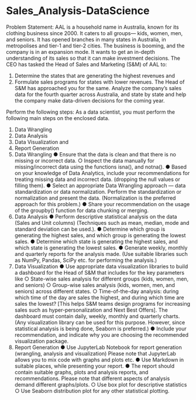 # Sales_Analysis-DataScience

Problem Statement:
AAL is a household name in Australia, known for its clothing business since 2000. It caters to all groups— kids, women, men, and seniors. It has opened branches in many states in Australia, in metropolises and tier-1 and tier-2 cities. 
The business is booming, and the company is in an expansion mode. It wants to get an in-depth understanding of its sales so that it can make investment decisions. The CEO has tasked the Head of Sales and Marketing (S&M) of AAL to:
1)	Determine the states that are generating the highest revenues and
2)	Formulate sales programs for states with lower revenues. The Head of S&M has approached you for the same.
Analyze the company’s sales data for the fourth quarter across Australia, and state by state and help the company make data-driven decisions for the coming year. 

Perform the following steps:
As a data scientist, you must perform the following main steps on the enclosed data.
1.	Data Wrangling
2.	Data Analysis
3.	Data Visualization and
4.	Report Generation
1.	Data Wrangling
●	Ensure that the data is clean and that there is no missing or incorrect data. 
○	Inspect the data manually for missing/incorrect data using the functions isna(), and notna().
●	Based on your knowledge of Data Analytics, include your recommendations for treating missing data and incorrect data. (dropping the null values or filling them).
●	Select an appropriate Data Wrangling approach —  data standardization or data normalization. Perform the standardization or normalization and present the data. (Normalization is the preferred approach for this problem.)
●	Share your recommendation on the usage of the groupby() function for data chunking or merging.
2.	Data Analysis
●	Perform descriptive statistical analysis on the data (Sales and Unit columns) (Techniques such as mean, median, mode and standard deviation can be used.). 
●	Determine which group is generating the highest sales, and which group is generating the lowest sales.
●	Determine which state is generating the highest sales, and which state is generating the lowest sales.
●	Generate weekly, monthly and quarterly reports for the analysis made.
(Use suitable libraries such as NumPy, Pandas, SciPy etc. for performing the analysis.)
3.	Data Visualization
●	Use appropriate data visualization libraries to build a dashboard for the Head of S&M that includes for the key parameters like 
○	State-wise sales analysis for different groups (kids, women, men, and seniors) 
○	Group-wise sales analysis (kids, women, men, and seniors) across different states.
○	Time-of-the-day analysis: during which time of the day are sales the highest, and during which time are sales the lowest? [This helps S&M teams design programs for increasing sales such as hyper-personalization and Next Best Offers].
The dashboard must contain daily, weekly, monthly and quarterly charts.
 (Any visualization library can be used for this purpose. However, since statistical analysis is being done, Seaborn is preferred.)
●	Include your recommendation, and indicate why you are choosing the recommended visualization package.
4.	Report Generation 
●	Use JupyterLab Notebook for report generation (wrangling, analysis and visualization) Please note that JupyterLab allows you to mix code with graphs and plots etc.
●	Use Markdown in suitable places, while presenting your report. 
●	The report should contain suitable graphs, plots and analysis reports, and recommendations. Please note that different aspects of analysis demand different graphs/plots. 
○	Use box plot for descriptive statistics
○	Use Seaborn distribution plot for any other statistical plotting.

